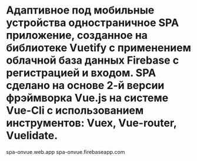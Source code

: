 # Адаптивное под мобильные устройства одностраничное SPA приложение, созданное на библиотеке Vuetify с применением облачной база данных Firebase с регистрацией и входом. SPA сделано на основе 2-й версии фрэймворка Vue.js на системе Vue-Cli с использованием инструментов: Vuex, Vue-router, Vuelidate. 

spa-onvue.web.app
spa-onvue.firebaseapp.com
